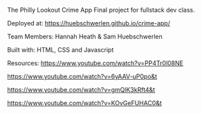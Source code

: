 The Philly Lookout Crime App
Final project for fullstack dev class. 

Deployed at: https://huebschwerlen.github.io/crime-app/

Team Members: Hannah Heath & Sam Huebschwerlen


Built with: HTML, CSS and Javascript


Resources: 
https://www.youtube.com/watch?v=PP4Tr0l08NE

https://www.youtube.com/watch?v=6yAAV-uP0po&t

https://www.youtube.com/watch?v=gmQlK3kRft4&t

https://www.youtube.com/watch?v=KOvGeFUHAC0&t
